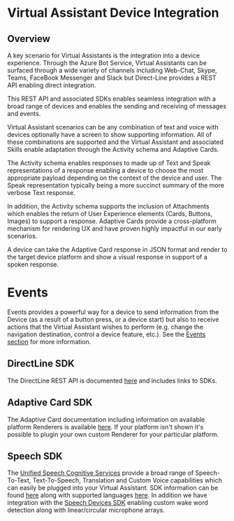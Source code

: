 # Virtual Assistant Device Integration

## Overview

A key scenario for Virtual Assistants is the integration into a device experience. Through the Azure Bot Service, Virtual Assistants can be surfaced through a wide variety of channels including Web-Chat, Skype, Teams, FaceBook Messenger and Slack but Direct-Line provides a REST API enabling direct integration.

This REST API and associated SDKs enables seamless integration with a broad range of devices and enables the sending and receiving of messages and events. 

Virtual Assistant scenarios can be any combination of text and voice with devices optionally have a screen to show supporting information. All of these combinations are supported and the Virtual Assistant and associated Skills enable adaptation through the Activity schema and Adaptive Cards.

The Activity schema enables responses to made up of Text and Speak representations of a response enabling a device to choose the most appropriate payload depending on the context of the device and user. The Speak representation typically being a more succinct summary of the more verbose Text response.

In addition, the Activity schema supports the inclusion of Attachments which enables the return of User Experience elements (Cards, Buttons, Images) to support a response. Adaptive Cards provide a cross-platform mechanism for rendering UX and have proven highly impactful in our early scenarios.

A device can take the Adaptive Card response in JSON format and render to the target device platform and show a visual response in support of a spoken response.

# Events

Events provides a powerful way for a device to send information from the Device (as a result of a button press, or a device start) but also to receive actions that the Virtual Assistant wishes to perform (e.g. change the navigation destination, control a device feature, etc.). See the [Events section](./virtualassistant-events.md) for more information.

## DirectLine SDK

The DirectLine REST API is documented [here](https://docs.microsoft.com/en-us/azure/bot-service/rest-api/bot-framework-rest-direct-line-3-0-api-reference?view=azure-bot-service-3.0) and includes links to SDKs.

## Adaptive Card SDK

The Adaptive Card documentation including information on available platform Renderers is available [here](https://docs.microsoft.com/en-us/adaptive-cards/rendering-cards/getting-started). If your platform isn't shown it's possible to plugin your own custom Renderer for your particular platform.

## Speech SDK

The [Unified Speech Cognitive Services](https://docs.microsoft.com/en-us/azure/cognitive-services/speech-service/overview) provide a broad range of Speech-To-Text, Text-To-Speech, Translation and Custom Voice capabilities which can easily be plugged into your Virtual Assistant. SDK information can be found [here](https://docs.microsoft.com/en-us/azure/cognitive-services/speech-service/speech-sdk-reference) along with supported languages [here](https://docs.microsoft.com/en-us/azure/cognitive-services/speech-service/supported-languages).  In addition we have integration with the [Speech Devices SDK](https://docs.microsoft.com/en-us/azure/cognitive-services/speech-service/speech-devices-sdk-qsg) enabling custom wake word detection along with linear/circular microphone arrays. 
